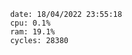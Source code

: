 

                date: 18/04/2022 23:55:18
                cpu: 0.1%
                ram: 19.1%
                cycles: 28380

                         